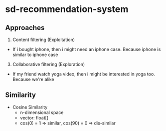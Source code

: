 # sd-recommendation-system

## Approaches
1. Content filtering (Exploitation)
- If i bought iphone, then i might need an iphone case. Because iphone is similar to iphone case

3. Collaborative filtering (Exploration)
- If my friend watch yoga video, then i might be interested in yoga too. Because we're alike

## Similarity
- Cosine Similarity
  - n-dimensional space
  - vector: float[]
  - cos(0) = 1 => similar, cos(90) = 0 => dis-similar
